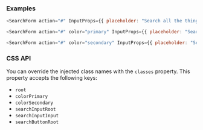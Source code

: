 ### Examples

```js
<SearchForm action="#" InputProps={{ placeholder: "Search all the things!" }} />
```

```js
<SearchForm action="#" color="primary" InputProps={{ placeholder: "Search all the things!" }} />
```

```js
<SearchForm action="#" color="secondary" InputProps={{ placeholder: "Search all the things!" }} />
```

### CSS API

You can override the injected class names with the ``classes`` property. This
property accepts the following keys:

* ``root``
* ``colorPrimary``
* ``colorSecondary``
* ``searchInputRoot``
* ``searchInputInput``
* ``searchButtonRoot``
